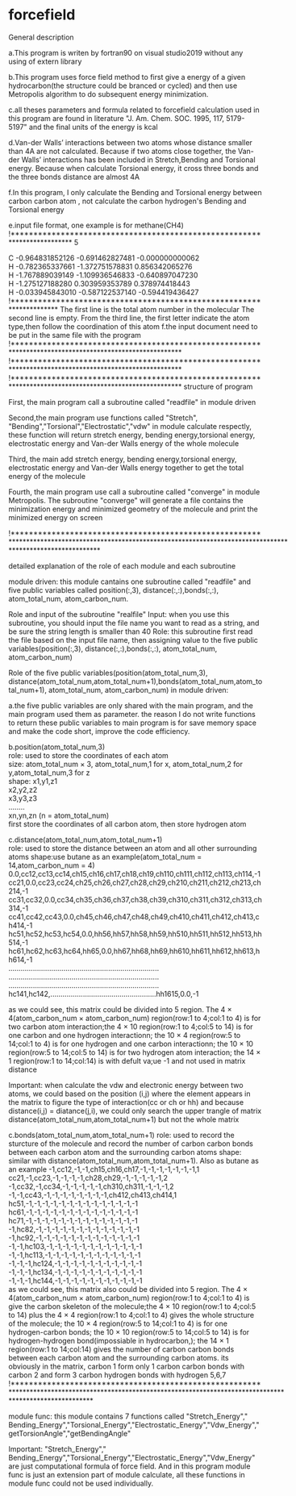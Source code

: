 # forcefield

General description

a.This program is writen by fortran90 on visual studio2019 without any using of extern library

b.This program uses force field method to first give a energy of a given hydrocarbon(the structure could be branced or cycled) and then use Metropolis algorithm to do subsequent energy minimization.

c.all theses parameters and formula related to forcefield calculation used in this program are found in literature "J. Am. Chem. SOC. 1995, 117, 5179-5197" and the final units of the energy is kcal

d.Van-der Walls’ interactions between two atoms whose distance smaller than 4A are not calculated. Because if two atoms close together, the Van-der Walls’ interactions has been included in Stretch,Bending and Torsional energy. Because when calculate Torsional energy, it cross three bonds and the three bonds distance are almost 4A

f.In this program, I only calculate the Bending and Torsional energy between carbon carbon atom , not calculate the carbon hydrogen's Bending and Torsional energy

e.input file format, one example is for methane(CH4)
!*************************************************************************
5

C      -0.964831852126      -0.691462827481      -0.000000000062    
H      -0.782365337661      -1.372751578831       0.856342065276    
H      -1.767889039149      -1.109936546833      -0.640897047230    
H      -1.275127188280       0.303959353789       0.378974418443    
H      -0.033945843010      -0.587122537140      -0.594419436427    
!*********************************************************************
The first line is the total atom number in the molecular
The second line is empty.
From the third line, the first letter indicate the atom type,then follow the coordination of this atom
f.the input document need to be put in the same file with the program
!********************************************************************************************************
!********************************************************************************************************
!********************************************************************************************************
structure of program

First, the main program call a subroutine called "readfile" in module driven

Second,the main program use functions called "Stretch", "Bending","Torsional","Electrostatic","vdw" in module calculate respectly, these function will return stretch energy, bending energy,torsional energy, electrostatic energy and Van-der Walls energy of the whole molecule 

Third, the main add stretch energy, bending energy,torsional energy, electrostatic energy and Van-der Walls energy together to get the total energy of the molecule

Fourth, the main program use call a subroutine called "converge" in module Metropolis. The subroutine "converge" will generate a file contains the minimization energy and minimized geometry of the molecule and print the minimized energy on screen

!****************************************************************************************************************************************************************

detailed explanation of the role of each module and each subroutine

module driven:
         this module cantains one subroutine called "readfile" and five public variables called position(:,3), distance(:,:),bonds(:,:),  atom_total_num, atom_carbon_num. 
         
Role and input of the subroutine "realfile"
Input: when you use this subroutine, you should input the file name you want to read as a string, and be sure the string length is smaller than 40
Role: this subroutine first read the file based on the input file name, then assigning value to the five public variables(position(:,3), distance(:,:),bonds(:,:),  atom_total_num, atom_carbon_num)

Role of the five public variables(position(atom_total_num,3), distance(atom_total_num,atom_total_num+1),bonds(atom_total_num,atom_total_num+1),  atom_total_num, atom_carbon_num) in module driven:

a.the five public variables are only shared with the main program, and the main program used them as parameter. the reason I do not write functions to return these public variables to main program is for save memory space and make the code short, improve the code efficiency.

b.position(atom_total_num,3)                                                                                                                                           
role: used to store the coordinates of each atom                                                                                                                       
size: atom_total_num × 3, atom_total_num,1 for x, atom_total_num,2 for y,atom_total_num,3 for z                                                                         
shape: 
       x1,y1,z1                                                                                                                                                         
       x2,y2,z2                                                                                                                                                        
       x3,y3,z3                                                                                                                                                        
       ........                                                                                                                                                         
       xn,yn,zn  (n = atom_total_num)  
 first store the coordinates of all carbon atom, then store hydrogen atom
 
 c.distance(atom_total_num,atom_total_num+1)                                                                                                                           
 role: used to store the distance between an atom and all other surrounding atoms                                                                                       shape:use butane as an example(atom_total_num = 14,atom_carbon_num = 4)                                                                                                                                                                                                                                      
           0.0,cc12,cc13,cc14,ch15,ch16,ch17,ch18,ch19,ch110,ch111,ch112,ch113,ch114,-1                                                                                 
           cc21,0.0,cc23,cc24,ch25,ch26,ch27,ch28,ch29,ch210,ch211,ch212,ch213,ch214,-1                                                                                 
           cc31,cc32,0.0,cc34,ch35,ch36,ch37,ch38,ch39,ch310,ch311,ch312,ch313,ch314,-1                                                                                 
           cc41,cc42,cc43,0.0,ch45,ch46,ch47,ch48,ch49,ch410,ch411,ch412,ch413,ch414,-1                                                                                 
           hc51,hc52,hc53,hc54,0.0,hh56,hh57,hh58,hh59,hh510,hh511,hh512,hh513,hh514,-1                                                                                 
           hc61,hc62,hc63,hc64,hh65,0.0,hh67,hh68,hh69,hh610,hh611,hh612,hh613,hh614,-1                                                                                 
           ..........................................................................                                                                                   
           ..........................................................................                                                                                   
           ..........................................................................                                                                                   
           hc141,hc142,....................................................hh1615,0.0,-1
           
as we could see, this matrix could be divided into 5 region. The 4 × 4(atom_carbon_num × atom_carbon_num) region(row:1 to 4;col:1 to 4) is for two carbon atom interaction;the 4 × 10 region(row:1 to 4;col:5 to 14) is for one carbon and one hydrogen interactionn; the 10 × 4 region(row:5 to 14;col:1 to 4) is for one hydrogen and one carbon interactionn; the 10 × 10 region(row:5 to 14;col:5 to 14) is for two hydrogen atom interaction; the 14 × 1 region(row:1 to 14;col:14) is with defult va;ue -1 and not used in matrix distance

Important: when calculate the vdw and electronic energy between two atoms, we could based on the position (i,j) where the element appears in the matrix to figure the type of interaction(cc or ch or hh) and because distance(i,j) = diatance(j,i), we could only search the upper trangle of matrix distance(atom_total_num,atom_total_num+1) but not the whole matrix

c.bonds(atom_total_num,atom_total_num+1) 
role: used to record the sturcture of the molecule and record the number of carbon carbon bonds between each carbon atom
and the surrounding carbon atoms
shape: similar with distance(atom_total_num,atom_total_num+1). Also as butane as an example
           -1,cc12,-1,-1,ch15,ch16,ch17,-1,-1,-1,-1,-1,-1,-1,1                                                                                 
           cc21,-1,cc23,-1,-1,-1,-1,ch28,ch29,-1,-1,-1,-1,-1,2                                                                                 
           -1,cc32,-1,cc34,-1,-1,-1,-1,-1,ch310,ch311,-1,-1,-1,2                                                                                 
           -1,-1,cc43,-1,-1,-1,-1,-1,-1,-1,-1,ch412,ch413,ch414,1                                                                                 
           hc51,-1,-1,-1,-1,-1,-1,-1,-1,-1,-1,-1,-1,-1,-1                                                                                 
           hc61,-1,-1,-1,-1,-1,-1,-1,-1,-1,-1,-1,-1,-1,-1                                                                                 
           hc71,-1,-1,-1,-1,-1,-1,-1,-1,-1,-1,-1,-1,-1,-1                                                                                    
           -1,hc82,-1,-1,-1,-1,-1,-1,-1,-1,-1,-1,-1,-1,-1                                                                                   
           -1,hc92,-1,-1,-1,-1,-1,-1,-1,-1,-1,-1,-1,-1,-1                                                                                    
           -1,-1,hc103,-1,-1,-1,-1,-1,-1,-1,-1,-1,-1,-1,-1                                                                                                             
           -1,-1,hc113,-1,-1,-1,-1,-1,-1,-1,-1,-1,-1,-1,-1                                                                                                             
           -1,-1,-1,hc124,-1,-1,-1,-1,-1,-1,-1,-1,-1,-1,-1                                                                                                             
           -1,-1,-1,hc134,-1,-1,-1,-1,-1,-1,-1,-1,-1,-1,-1                                                                                                             
           -1,-1,-1,hc144,-1,-1,-1,-1,-1,-1,-1,-1,-1,-1,-1                                                                                                             
  as we could see, this matrix also could be divided into 5 region. The 4 × 4(atom_carbon_num × atom_carbon_num) region(row:1 to 4;col:1 to 4) is give the carbon skeleton of the molecule;the 4 × 10 region(row:1 to 4;col:5 to 14) plus the 4 × 4 region(row:1 to 4;col:1 to 4) gives the whole structure of the molecule; the 10 × 4 region(row:5 to 14;col:1 to 4) is for one hydrogen-carbon bonds; the 10 × 10 region(row:5 to 14;col:5 to 14) is for hydrogen-hydrogen bond(impossiable in hydrocarbon,); the 14 × 1 region(row:1 to 14;col:14) gives  the number of carbon carbon bonds between each carbon atom and the surrounding carbon atoms. 
  its obviously in the matrix, carbon 1 form only 1 carbon carbon bonds with carbon 2 and form 3 carbon hydrogen bonds with hydrogen 5,6,7
!*************************************************************************************************************************************************************

module func:
this module contains 7 functions called "Stretch_Energy"," Bending_Energy","Torsional_Energy","Electrostatic_Energy","Vdw_Energy","getTorsionAngle","getBendingAngle"

Important: "Stretch_Energy"," Bending_Energy","Torsional_Energy","Electrostatic_Energy","Vdw_Energy" are just computational formula of force field. And in this program module func is just an extension part of module calculate, all these functions in module func could not be used individually.









